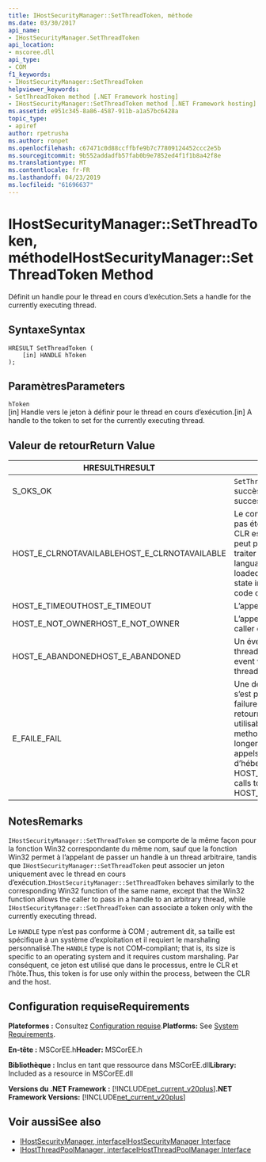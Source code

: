 ```yaml
---
title: IHostSecurityManager::SetThreadToken, méthode
ms.date: 03/30/2017
api_name:
- IHostSecurityManager.SetThreadToken
api_location:
- mscoree.dll
api_type:
- COM
f1_keywords:
- IHostSecurityManager::SetThreadToken
helpviewer_keywords:
- SetThreadToken method [.NET Framework hosting]
- IHostSecurityManager::SetThreadToken method [.NET Framework hosting]
ms.assetid: e951c345-8a86-4587-911b-a1a57bc6428a
topic_type:
- apiref
author: rpetrusha
ms.author: ronpet
ms.openlocfilehash: c67471c0d88ccffbfe9b7c77809124452ccc2e5b
ms.sourcegitcommit: 9b552addadfb57fab0b9e7852ed4f1f1b8a42f8e
ms.translationtype: MT
ms.contentlocale: fr-FR
ms.lasthandoff: 04/23/2019
ms.locfileid: "61696637"
---
```

# <a name="ihostsecuritymanagersetthreadtoken-method"></a><span data-ttu-id="bfd17-102">IHostSecurityManager::SetThreadToken, méthode</span><span class="sxs-lookup"><span data-stu-id="bfd17-102">IHostSecurityManager::SetThreadToken Method</span></span>
<span data-ttu-id="bfd17-103">Définit un handle pour le thread en cours d’exécution.</span><span class="sxs-lookup"><span data-stu-id="bfd17-103">Sets a handle for the currently executing thread.</span></span>  
  
## <a name="syntax"></a><span data-ttu-id="bfd17-104">Syntaxe</span><span class="sxs-lookup"><span data-stu-id="bfd17-104">Syntax</span></span>  
  
```  
HRESULT SetThreadToken (  
    [in] HANDLE hToken  
);  
```  
  
## <a name="parameters"></a><span data-ttu-id="bfd17-105">Paramètres</span><span class="sxs-lookup"><span data-stu-id="bfd17-105">Parameters</span></span>  
 `hToken`  
 <span data-ttu-id="bfd17-106">[in] Handle vers le jeton à définir pour le thread en cours d’exécution.</span><span class="sxs-lookup"><span data-stu-id="bfd17-106">[in] A handle to the token to set for the currently executing thread.</span></span>  
  
## <a name="return-value"></a><span data-ttu-id="bfd17-107">Valeur de retour</span><span class="sxs-lookup"><span data-stu-id="bfd17-107">Return Value</span></span>  
  
|<span data-ttu-id="bfd17-108">HRESULT</span><span class="sxs-lookup"><span data-stu-id="bfd17-108">HRESULT</span></span>|<span data-ttu-id="bfd17-109">Description</span><span class="sxs-lookup"><span data-stu-id="bfd17-109">Description</span></span>|  
|-------------|-----------------|  
|<span data-ttu-id="bfd17-110">S_OK</span><span class="sxs-lookup"><span data-stu-id="bfd17-110">S_OK</span></span>|<span data-ttu-id="bfd17-111">`SetThreadToken` retourné avec succès.</span><span class="sxs-lookup"><span data-stu-id="bfd17-111">`SetThreadToken` returned successfully.</span></span>|  
|<span data-ttu-id="bfd17-112">HOST_E_CLRNOTAVAILABLE</span><span class="sxs-lookup"><span data-stu-id="bfd17-112">HOST_E_CLRNOTAVAILABLE</span></span>|<span data-ttu-id="bfd17-113">Le common language runtime (CLR) n’a pas été chargé dans un processus ou le CLR est dans un état dans lequel il ne peut pas exécuter le code managé ou traiter l’appel avec succès.</span><span class="sxs-lookup"><span data-stu-id="bfd17-113">The common language runtime (CLR) has not been loaded into a process, or the CLR is in a state in which it cannot run managed code or process the call successfully.</span></span>|  
|<span data-ttu-id="bfd17-114">HOST_E_TIMEOUT</span><span class="sxs-lookup"><span data-stu-id="bfd17-114">HOST_E_TIMEOUT</span></span>|<span data-ttu-id="bfd17-115">L’appel a expiré.</span><span class="sxs-lookup"><span data-stu-id="bfd17-115">The call timed out.</span></span>|  
|<span data-ttu-id="bfd17-116">HOST_E_NOT_OWNER</span><span class="sxs-lookup"><span data-stu-id="bfd17-116">HOST_E_NOT_OWNER</span></span>|<span data-ttu-id="bfd17-117">L’appelant ne possède pas le verrou.</span><span class="sxs-lookup"><span data-stu-id="bfd17-117">The caller does not own the lock.</span></span>|  
|<span data-ttu-id="bfd17-118">HOST_E_ABANDONED</span><span class="sxs-lookup"><span data-stu-id="bfd17-118">HOST_E_ABANDONED</span></span>|<span data-ttu-id="bfd17-119">Un événement a été annulé alors qu’un thread bloqué ou Fibre l’attendait.</span><span class="sxs-lookup"><span data-stu-id="bfd17-119">An event was canceled while a blocked thread or fiber was waiting on it.</span></span>|  
|<span data-ttu-id="bfd17-120">E_FAIL</span><span class="sxs-lookup"><span data-stu-id="bfd17-120">E_FAIL</span></span>|<span data-ttu-id="bfd17-121">Une défaillance catastrophique inconnue s’est produite.</span><span class="sxs-lookup"><span data-stu-id="bfd17-121">An unknown catastrophic failure occurred.</span></span> <span data-ttu-id="bfd17-122">Lorsqu’une méthode retourne E_FAIL, le CLR n’est plus utilisable au sein du processus.</span><span class="sxs-lookup"><span data-stu-id="bfd17-122">When a method returns E_FAIL, the CLR is no longer usable within the process.</span></span> <span data-ttu-id="bfd17-123">Les appels suivants aux méthodes d’hébergement retournent HOST_E_CLRNOTAVAILABLE.</span><span class="sxs-lookup"><span data-stu-id="bfd17-123">Subsequent calls to hosting methods return HOST_E_CLRNOTAVAILABLE.</span></span>|  
  
## <a name="remarks"></a><span data-ttu-id="bfd17-124">Notes</span><span class="sxs-lookup"><span data-stu-id="bfd17-124">Remarks</span></span>  
 <span data-ttu-id="bfd17-125">`IHostSecurityManager::SetThreadToken` se comporte de la même façon pour la fonction Win32 correspondante du même nom, sauf que la fonction Win32 permet à l’appelant de passer un handle à un thread arbitraire, tandis que `IHostSecurityManager::SetThreadToken` peut associer un jeton uniquement avec le thread en cours d’exécution.</span><span class="sxs-lookup"><span data-stu-id="bfd17-125">`IHostSecurityManager::SetThreadToken` behaves similarly to the corresponding Win32 function of the same name, except that the Win32 function allows the caller to pass in a handle to an arbitrary thread, while `IHostSecurityManager::SetThreadToken` can associate a token only with the currently executing thread.</span></span>  
  
 <span data-ttu-id="bfd17-126">Le `HANDLE` type n’est pas conforme à COM ; autrement dit, sa taille est spécifique à un système d’exploitation et il requiert le marshaling personnalisé.</span><span class="sxs-lookup"><span data-stu-id="bfd17-126">The `HANDLE` type is not COM-compliant; that is, its size is specific to an operating system and it requires custom marshaling.</span></span> <span data-ttu-id="bfd17-127">Par conséquent, ce jeton est utilisé que dans le processus, entre le CLR et l’hôte.</span><span class="sxs-lookup"><span data-stu-id="bfd17-127">Thus, this token is for use only within the process, between the CLR and the host.</span></span>  
  
## <a name="requirements"></a><span data-ttu-id="bfd17-128">Configuration requise</span><span class="sxs-lookup"><span data-stu-id="bfd17-128">Requirements</span></span>  
 <span data-ttu-id="bfd17-129">**Plateformes :** Consultez [Configuration requise](../../../../docs/framework/get-started/system-requirements.md).</span><span class="sxs-lookup"><span data-stu-id="bfd17-129">**Platforms:** See [System Requirements](../../../../docs/framework/get-started/system-requirements.md).</span></span>  
  
 <span data-ttu-id="bfd17-130">**En-tête :** MSCorEE.h</span><span class="sxs-lookup"><span data-stu-id="bfd17-130">**Header:** MSCorEE.h</span></span>  
  
 <span data-ttu-id="bfd17-131">**Bibliothèque :** Inclus en tant que ressource dans MSCorEE.dll</span><span class="sxs-lookup"><span data-stu-id="bfd17-131">**Library:** Included as a resource in MSCorEE.dll</span></span>  
  
 <span data-ttu-id="bfd17-132">**Versions du .NET Framework :** [!INCLUDE[net_current_v20plus](../../../../includes/net-current-v20plus-md.md)]</span><span class="sxs-lookup"><span data-stu-id="bfd17-132">**.NET Framework Versions:** [!INCLUDE[net_current_v20plus](../../../../includes/net-current-v20plus-md.md)]</span></span>  
  
## <a name="see-also"></a><span data-ttu-id="bfd17-133">Voir aussi</span><span class="sxs-lookup"><span data-stu-id="bfd17-133">See also</span></span>

- [<span data-ttu-id="bfd17-134">IHostSecurityManager, interface</span><span class="sxs-lookup"><span data-stu-id="bfd17-134">IHostSecurityManager Interface</span></span>](../../../../docs/framework/unmanaged-api/hosting/ihostsecuritymanager-interface.md)
- [<span data-ttu-id="bfd17-135">IHostThreadPoolManager, interface</span><span class="sxs-lookup"><span data-stu-id="bfd17-135">IHostThreadPoolManager Interface</span></span>](../../../../docs/framework/unmanaged-api/hosting/ihostthreadpoolmanager-interface.md)
